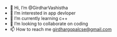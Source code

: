- 👋 Hi, I’m @GirdharVashistha
- 👀 I’m interested in app devloper
- 🌱 I’m currently learning c++
- 💞️ I’m looking to collaborate on coding
- 📫 How to reach me girdhargopalcse@gmail.com

<!---
GirdharVashistha/GirdharVashistha is a ✨ special ✨ repository because its `README.md` (this file) appears on your GitHub profile.
You can click the Preview link to take a look at your changes.
--->
